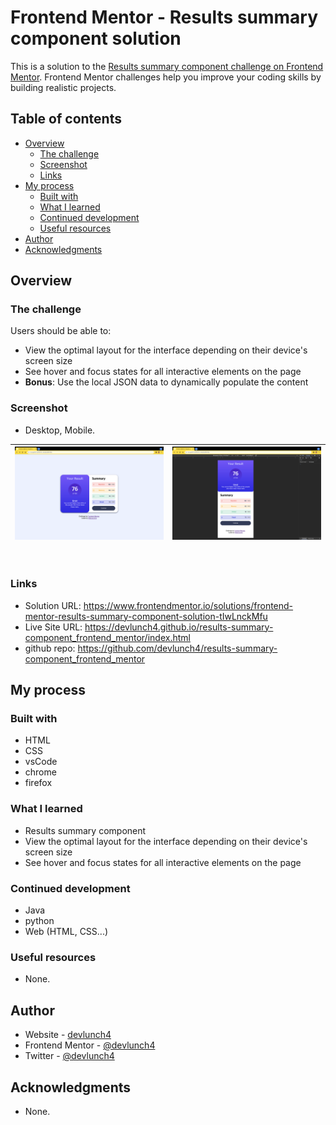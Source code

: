 # Frontend Mentor - Results summary component solution

This is a solution to the [Results summary component challenge on Frontend Mentor](https://www.frontendmentor.io/challenges/results-summary-component-CE_K6s0maV). Frontend Mentor challenges help you improve your coding skills by building realistic projects. 

## Table of contents

- [Overview](#overview)
  - [The challenge](#the-challenge)
  - [Screenshot](#screenshot)
  - [Links](#links)
- [My process](#my-process)
  - [Built with](#built-with)
  - [What I learned](#what-i-learned)
  - [Continued development](#continued-development)
  - [Useful resources](#useful-resources)
- [Author](#author)
- [Acknowledgments](#acknowledgments)

## Overview

### The challenge

Users should be able to:

- View the optimal layout for the interface depending on their device's screen size
- See hover and focus states for all interactive elements on the page
- **Bonus**: Use the local JSON data to dynamically populate the content

### Screenshot

- Desktop, Mobile.


![Desktop](./screenshot_desktop.png) |![Mobile](./screenshot_mobile.png)
--- | --- |

<br>


### Links

- Solution URL: https://www.frontendmentor.io/solutions/frontend-mentor-results-summary-component-solution-tIwLnckMfu
- Live Site URL: https://devlunch4.github.io/results-summary-component_frontend_mentor/index.html
- github repo: https://github.com/devlunch4/results-summary-component_frontend_mentor

## My process

### Built with

- HTML
- CSS  
- vsCode
- chrome
- firefox

### What I learned

- Results summary component
- View the optimal layout for the interface depending on their device's screen size
- See hover and focus states for all interactive elements on the page
<!-- - <strike>Bonus: Use the local JSON data to dynamically populate the content</strike> -->

### Continued development

- Java
- python
- Web (HTML, CSS...)

### Useful resources

- None.

## Author

- Website - [devlunch4](https://github.com/devlunch4)
- Frontend Mentor - [@devlunch4](https://www.frontendmentor.io/profile/devlunch4)
- Twitter - [@devlunch4](https://www.twitter.com/devlunch4)

## Acknowledgments

- None.